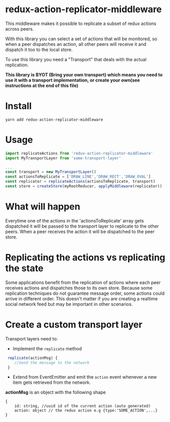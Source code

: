 # redux-action-replicator-middleware

This middleware makes it possible to replicate
a subset of redux actions across peers.

With this library you can select a set of actions that will
be monitored, so when a peer dispatches an action, all  other peers will receive it and dispatch it too to the local store.

To use this library you need a "Transport" that deals with the actual
replication.

**This library is BYOT (Bring your own transport) which means you need to use it with a transport implementation, or create your own(see instructions at the end of this file)**

# Install

```
yarn add redux-action-replicator-middleware
```

# Usage

```javascript
import replicateActions from 'redux-action-replicator-middleware'
import MyTransportLayer from 'some-transport-layer'

...
const transport = new MyTransportLayer()
const actionsToReplicate = ['DRAW_LINE','DRAW_RECT','DRAW_OVAL']
const replicator = replicateActions(actionsToReplicate, transport)
const store = createStore(myRootReducer, applyMiddleware(replicator))

```

# What will happen

Everytime one of the actions in the 'actionsToReplicate' array gets dispatched it will be passed to the transport layer to replicate to the other peers. When a peer receives the action it will be dispatched to the peer store.

# Replicating the actions vs replicating the state

Some applications benefit from the replication of actions where each peer receives actions and dispatches those to its own store. Because some replication techniques do not guarantee message order, some actions could arrive in different order. This doesn't matter if you are creating a realtime social network feed but may be important in other scenarios.

# Create a custom transport layer

Transport layers need to:

- Implement the ```replicate``` method 

```javascript
 replicate(actionMsg) {
    //Send the message to the network
 }
```

- Extend from EventEmitter and emit the ```action``` event whenever a new item gets retrieved from the network.


**actionMsg** is an object with the following shape

```
{
    id: string, //uuid id of the current action (auto generated)
    action: object // the redux action e.g {type:'SOME_ACTION',...}
}
```



